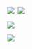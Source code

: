 [![](https://komarev.com/ghpvc/?username=automaton82&color-brightgreen.svg)](https://github.com/automaton82)&nbsp;
[![](https://img.shields.io/badge/Joined_Github-May%2018%2C%202013-blueviolet)](https://github.com/automaton82)

[![](https://github-readme-stats-mu-navy-16.vercel.app/api?username=automaton82&count_private=true&show_icons=true&hide_border=true&include_all_commits=true&rank_icon=github&show=prs_merged&theme=dracula)](https://github.com/automaton82)

[![](https://github-readme-stats-mu-navy-16.vercel.app/api/top-langs?username=automaton82&layout=compact&count_private=true&hide_border=true&include_all_commits=true&card_width=450&langs_count=10&exclude_repo=pspace&hide=ShaderLab,HLSL&theme=dracula)](https://github.com/automaton82)
